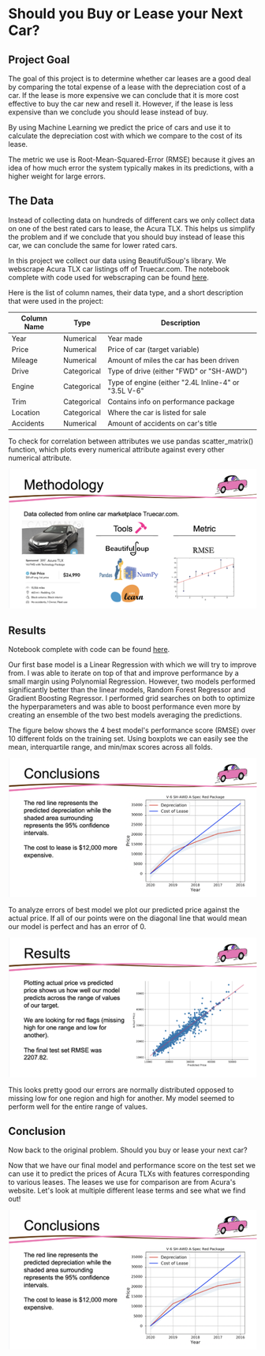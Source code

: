 # Should you Buy or Lease your Next Car?

## Project Goal

The goal of this project is to determine whether car leases are a good deal by comparing the total expense of a lease with the depreciation cost of a car. If the lease is more expensive we can conclude that it is more cost effective to buy the car new and resell it. However, if the lease is less expensive than we conclude you should lease instead of buy. 

By using Machine Learning we predict the price of cars and use it to calculate the depreciation cost with which we compare to the cost of its lease. 

The metric we use is Root-Mean-Squared-Error (RMSE) because it gives an idea of how much error the system typically makes in its predictions, with a higher weight for large errors.

## The Data

Instead of collecting data on hundreds of different cars we only collect data on one of the best rated cars to lease, the Acura TLX. This helps us simplify the problem and if we conclude that you should buy instead of lease this car, we can conclude the same for lower rated cars.

In this project we collect our data using BeautifulSoup's library. We webscrape Acura TLX car listings off of Truecar.com. The notebook complete with code used for webscraping can be found [here](https://github.com/lukenew2/car-leases/blob/master/collect_data_webscraping.ipynb). 

Here is the list of column names, their data type, and a short description that were used in the project:

| Column Name | Type | Description | 
| --- | --- | --- |
| Year | Numerical | Year made |
| Price | Numerical | Price of car (target variable) |
| Mileage | Numerical | Amount of miles the car has been driven |
| Drive | Categorical | Type of drive (either "FWD" or "SH-AWD") |
| Engine | Categorical | Type of engine (either "2.4L Inline-4" or "3.5L V-6" |
| Trim | Categorical | Contains info on performance package |
| Location | Categorical | Where the car is listed for sale |
| Accidents | Numerical | Amount of accidents on car's title |

To check for correlation between attributes we use pandas scatter_matrix() function, which plots every numerical attribute against every other numerical attribute.

<p align="center"> 
<img src="images/methodology.png" />
</p>

## Results

Notebook complete with code can be found [here](https://github.com/lukenew2/car-leases/blob/master/buy_or_lease.ipynb).

Our first base model is a Linear Regression with which we will try to improve from.  I was able to iterate on top of that and improve performance by a small margin using Polynomial Regression.  However, two models performed significantly better than the linear models, Random Forest Regressor and Gradient Boosting Regressor.  I performed grid searches on both to optimize the hyperparameters and was able to boost performance even more by creating an ensemble of the two best models averaging the predictions.  

The figure below shows the 4 best model's performance score (RMSE) over 10 different folds on the training set.  Using boxplots we can easily see the mean, interquartile range, and min/max scores across all folds. 

<p align="center"> 
<img src="images/boxplot_scores_slide.png" />
</p>

To analyze errors of best model we plot our predicted price against the actual price. If all of our points were on the diagonal line that would mean our model is perfect and has an error of 0. 

<p align="center"> 
<img src="images/predicted_vs_actual_slide.png" />
</p>

This looks pretty good our errors are normally distributed opposed to missing low for one region and high for another.  My model seemed to perform well for the entire range of values.  

## Conclusion

Now back to the original problem. Should you buy or lease your next car? 

Now that we have our final model and performance score on the test set we can use it to predict the prices of Acura TLXs with features corresponding to various leases. The leases we use for comparison are from Acura's website. Let's look at multiple different lease terms and see what we find out!

<p align="center"> 
<img align="center" src="images/conclusion_slide.png" />
</p>

